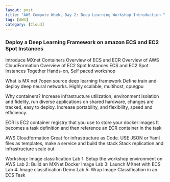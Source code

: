 ```yaml
---
layout: post
title: "AWS Compute Week, Day 2: Deep Learning Workshop Introduction "
tag: [AWS]
category: [Cloud]
---
```

### Deploy a Deep Learning Framework on amazon ECS and EC2 Spot Instances
Introduce MXnet
Containers
Overview of ECS and ECR
Overview of AWS CloudFormation
Overview of EC2 Spot Instances
ECS and EC2 Spot Instances Together
Hands-on, Self paced workshop

What is MX net ?open source deep learning framework
Define train and deploy deep neural networks. Highly scalable, multihost, cpu/gpu

Why containers? Increase infrastructure utilization, environment isolation and fidelity, run diverse applications on shared hardware, changes are tracked, easy to deploy. Increase portability, and flexibility, speed and efficiency.

ECR is EC2 container registry that you use to store your docker images
It becomes a task definition and then reference an ECR container in the task

AWS Cloudformation
Great for infrastructure as Code. USE JSON or Yaml files as templates, make a service and build the stack
Stack replication and infrastructure scale out

Workshop: Image classification
Lab 1: Setup the workshop environment on AWS
Lab 2: Build an MXNet Docker Image
Lab 3: Launch MXnet with ECS
Lab 4: Image classification Demo
Lab 5: Wrap Image Classification in an ECS Task